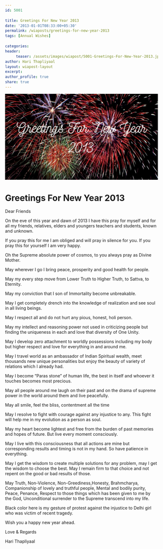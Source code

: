 ```yaml
--- 
id: 5001

title: Greetings For New Year 2013
date: '2013-01-01T08:33:00+05:30'
permalink: /wiaposts/greetings-for-new-year-2013
tags: [Annual Wishes]

categories: 
header:
     teaser: /assets/images/wiapost/5001-Greetings-For-New-Year-2013.jpg
author: Hari Thapliyaal 
layout: wiapost-layout
excerpt:  
author_profile: true 
share: true 
---
```


![Greetings For New Year 2013](/assets/images/wiapost/5001-Greetings-For-New-Year-2013.jpg)     
   
# Greetings For New Year 2013   
   
Dear Friends   
   
On the eve of this year and dawn of 2013 I have this pray for myself and for all my friends, relatives, elders and youngers teachers and students, known and unknown.

If you pray this for me I am obliged and will pray in silence for you. If you pray this for yourself I am very happy.

Oh the Supreme absolute power of cosmos, to you always pray as Divine Mother.

May wherever I go I bring peace, prosperity and good health for people.

May my every step move from Lower Truth to Higher Truth, to Sattva, to Eternity.

May my conviction that I son of Immortality become unbreakable.

May I get completely drench into the knowledge of realization and see soul in all living beings.

May I respect all and do not hurt any pious, honest, holi person.

May my intellect and reasoning power not used in criticizing people but finding the uniqueness in each and love that diversity of One Unity.

May I develop zero attachment to worldly possessions including my body but higher respect and love for everything in and around me.

May I travel world as an ambassador of Indian Spiritual wealth, meet thousands new unique personalities but enjoy the beauty of variety of relations which I already had.

May I become “Paras stone” of human life, the best in itself and whoever it touches becomes most precious.

May all people around me laugh on their past and on the drama of supreme power in the world around them and live peacefully.

May all smile, feel the bliss, contentment all the time

May I resolve to fight with courage against any injustice to any. This fight will help me in my evolution as a person as soul.

May my heart become lightest and free from the burden of past memories and hopes of future. But live every moment consciously.

May I live with this consciousness that all actions are mine but corresponding results and timing is not in my hand. So have patience in everything.

May I get the wisdom to create multiple solutions for any problem, may I get the wisdom to choose the best. May I remain firm to that choice and not repent on the good or bad results of those.

May Truth, Non-Violence, Non-Greediness,Honesty, Brahmcharya, Companionship of lovely and truthful people, Mental and bodily purity, Peace, Penance, Respect to those things which has been given to me by the God, Unconditional surrender to the Supreme transcend into my life.

Black color here is my gesture of protest against the injustice to Delhi girl who was victim of recent tragedy.

Wish you a happy new year ahead.

Love & Regards

Hari Thapliyaal

